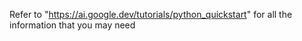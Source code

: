 Refer to "https://ai.google.dev/tutorials/python_quickstart" for all the information that you may need
